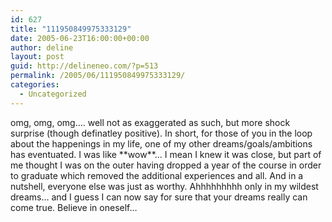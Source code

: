 ```yaml
---
id: 627
title: "111950849975333129"
date: 2005-06-23T16:00:00+00:00
author: deline
layout: post
guid: http://delineneo.com/?p=513
permalink: /2005/06/111950849975333129/
categories:
  - Uncategorized
---
```

omg, omg, omg&#8230;. well not as exaggerated as such, but more shock surprise (though definatley positive). In short, for those of you in the loop about the happenings in my life, one of my other dreams/goals/ambitions has eventuated. I was like \*\*wow\*\*&#8230; I mean I knew it was close, but part of me thought I was on the outer having dropped a year of the course in order to graduate which removed the additional experiences and all. And in a nutshell, everyone else was just as worthy. Ahhhhhhhhh only in my wildest dreams&#8230; and I guess I can now say for sure that your dreams really can come true. Believe in oneself&#8230;
